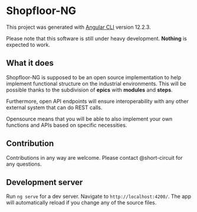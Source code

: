 # Shopfloor-NG

This project was generated with [Angular CLI](https://github.com/angular/angular-cli) version 12.2.3.

Please note that this software is still under heavy development. **Nothing** is expected to work.

## What it does

Shopfloor-NG is supposed to be an open source implementation to help implement functional structure on the industrial environments. This will be possible thanks to the subdivision of **epics** with **modules** and **steps**.

Furthermore, open API endpoints will ensure interoperability with any other external system that can do REST calls.

Opensource means that you will be able to also implement your own functions and APIs based on specific necessities.

## Contribution

Contributions in any way are welcome.
Please contact @short-circuit for any questions.

## Development server

Run `ng serve` for a dev server. Navigate to `http://localhost:4200/`. The app will automatically reload if you change any of the source files.
